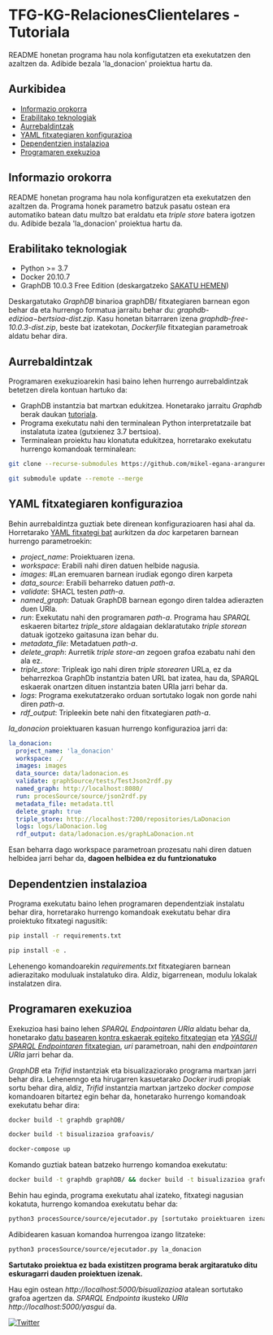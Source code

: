 # TFG-KG-RelacionesClientelares - Tutoriala

README honetan programa hau nola konfigutatzen eta exekutatzen den azaltzen da. Adibide bezala 'la_donacion' proiektua hartu da.

## Aurkibidea

- [Informazio orokorra](#informazio-orokorra)
- [Erabilitako teknologiak](#erabilitako-teknologiak)
- [Aurrebaldintzak](#aurrebaldintzak)
- [YAML fitxategiaren konfigurazioa](#yaml-fitxategiaren-konfigurazioa) 
- [Dependentzien instalazioa](#dependentzien-instalazioa)
- [Programaren exekuzioa](#programaren-exekuzioa)

## Informazio orokorra
README honetan programa hau nola konfiguratzen eta exekutatzen den azaltzen da. Programa honek parametro batzuk pasatu ostean era automatiko batean datu multzo bat eraldatu eta _triple store_ batera igotzen du. Adibide bezala 'la_donacion' proiektua hartu da.

## Erabilitako teknologiak
- Python >= 3.7
- Docker 20.10.7
- GraphDB 10.0.3 Free Edition (deskargatzeko [SAKATU HEMEN](https://www.ontotext.com/products/graphdb/download/))

Deskargatutako _GraphDB_ binarioa graphDB/ fitxategiaren barnean egon behar da eta hurrengo formatua jarraitu behar du: _graphdb-$edizioa-$bertsioa-dist.zip_. Kasu honetan bitarraren izena _graphdb-free-10.0.3-dist.zip_, beste bat izatekotan, _Dockerfile_ fitxategian parametroak aldatu behar dira.

## Aurrebaldintzak

Programaren exekuzioarekin hasi baino lehen hurrengo aurrebaldintzak betetzen direla kontuan hartuko da:

- GraphDB instantzia bat martxan edukitzea. Honetarako jarraitu _Graphdb_ berak daukan [tutoriala](https://graphdb.ontotext.com/documentation/free/free/run-desktop-installation.html).
- Programa exekutatu nahi den terminalean Python interpretatzaile bat instalatuta izatea (gutxienez 3.7 bertsioa).
- Terminalean proiektu hau klonatuta edukitzea, horretarako exekutatu hurrengo komandoak terminalean:
```bash
git clone --recurse-submodules https://github.com/mikel-egana-aranguren/TFG-KG-RelacionesClientelares
```
```bash
git submodule update --remote --merge
```
## YAML fitxategiaren konfigurazioa

Behin aurrebaldintza guztiak bete direnean konfigurazioaren hasi ahal da. Horretarako [YAML fitxategi bat](https://github.com/mikel-egana-aranguren/TFG-KG-RelacionesClientelares/blob/develop/doc/config.yml) aurkitzen da *doc* karpetaren barnean hurrengo parametroekin:

- _project_name_: Proiektuaren izena.
- _workspace_: Erabili nahi diren datuen helbide nagusia.
- _images_: #Lan eremuaren barnean irudiak egongo diren karpeta
- _data_source_: Erabili beharreko datuen _path-a_.
- _validate_: SHACL testen _path-a_.
- _named_graph_: Datuak GraphDB barnean egongo diren taldea adierazten duen URIa.
- _run_: Exekutatu nahi den programaren _path-a_. Programa hau _SPARQL_ eskaeren bitartez _triple_store_ aldagaian deklaratutako _triple storean_ datuak igotzeko gaitasuna izan behar du.
- _metadata_file_: Metadatuen _path-a_.
- _delete_graph_: Aurretik _triple store-an_ zegoen grafoa ezabatu nahi den ala ez.
- _triple_store_: Tripleak igo nahi diren _triple storearen_ URLa, ez da beharrezkoa GraphDb instantzia baten URL bat izatea, hau da, SPARQL eskaerak onartzen dituen instantzia baten URIa jarri behar da. 
- _logs_: Programa exekutatzerako orduan sortutako logak non gorde nahi diren _path-a_.
- _rdf_output_: Tripleekin bete nahi den fitxategiaren _path-a_.

_la_donacion_ proiektuaren kasuan hurrengo konfigurazioa jarri da: 
```yaml
la_donacion:
  project_name: 'la_donacion'
  workspace: ./
  images: images
  data_source: data/ladonacion.es
  validate: graphSource/tests/TestJson2rdf.py
  named_graph: http://localhost:8080/
  run: procesSource/source/json2rdf.py
  metadata_file: metadata.ttl
  delete_graph: true
  triple_store: http://localhost:7200/repositories/LaDonacion
  logs: logs/laDonacion.log
  rdf_output: data/ladonacion.es/graphLaDonacion.nt
```
Esan beharra dago workspace parametroan prozesatu nahi diren datuen helbidea jarri behar da, **dagoen helbidea ez du funtzionatuko**


## Dependentzien instalazioa
Programa exekutatu baino lehen programaren dependentziak instalatu behar dira, horretarako hurrengo komandoak exekutatu behar dira proiektuko fitxategi nagusitik:
```bash
pip install -r requirements.txt
```
```bash
pip install -e .
```
Lehenengo komandoarekin _requirements.txt_ fitxategiaren barnean adierazitako moduluak instalatuko dira. Aldiz, bigarrenean, modulu lokalak instalatzen dira.
## Programaren exekuzioa 
Exekuzioa hasi baino lehen _SPARQL Endpointaren URIa_ aldatu behar da, honetarako [datu basearen kontra eskaerak egiteko fitxategian](https://github.com/JonAnderAsua/grafoavis/blob/9a5e041b41208da4233531d3b3997fd672263e0e/public/js/db.js) eta [_YASGUI SPARQL Endpointaren_ fitxategian](https://github.com/JonAnderAsua/grafoavis/blob/master/public/yasgui.html), _uri_ parametroan, nahi den _endpointaren URIa_ jarri behar da. 

_GraphDB_ eta _Trifid_ instantziak eta bisualizaziorako programa martxan jarri behar dira. Lehenenngo eta hirugarren kasuetarako _Docker_ irudi propiak sortu behar dira, aldiz, _Trifid_ instantzia martxan jartzeko _docker compose_ komandoaren bitartez egin behar da, honetarako hurrengo komandoak exekutatu behar dira:
```bash
docker build -t graphdb graphDB/
```
```bash
docker build -t bisualizazioa grafoavis/
```
```bash
docker-compose up
```
Komando guztiak batean batzeko hurrengo komandoa exekutatu:
```bash
docker build -t graphdb graphDB/ && docker build -t bisualizazioa grafoavis/ && docker-compose up
```

Behin hau eginda, programa exekutatu ahal izateko, fitxategi nagusian kokatuta, hurrengo komandoa exekutatu behar da:
```bash
python3 procesSource/source/ejecutador.py [sortutako proiektuaren izena]
```

Adibidearen kasuan komandoa hurrengoa izango litzateke:
```bash
python3 procesSource/source/ejecutador.py la_donacion
```

**Sartutako proiektua ez bada existitzen programa berak argitaratuko ditu eskuragarri dauden proiektuen izenak.**

Hau egin ostean _http://localhost:5000/bisualizazioa_ atalean sortutako grafoa agertzen da. _SPARQL Endpointa_ ikusteko _URIa http://localhost:5000/yasgui_ da.

[![Twitter](https://img.shields.io/twitter/url/https/twitter.com/jonan_bateria.svg?style=social&label=Follow%20%40jonan_bateria)](https://twitter.com/jonan_bateria)
